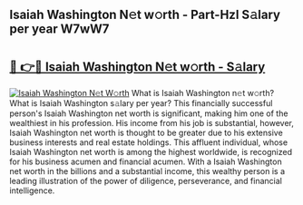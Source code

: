 ## Isaiah Washington N𝚎t w𝚘rth - Part-Hzl S𝚊lary per year W7wW7

# <h2><a href="http://gc4kmjy.nevu.top/?p=Isaiah+Washington">🔗 👉🔴 Isaiah Washington N𝚎t w𝚘rth - S𝚊lary</a></h2>

[![Isaiah Washington N𝚎t W𝚘rth](https://i.imgur.com/Oavwk0R.jpeg)](http://gc4kmjy.nevu.top/?p=Isaiah+Washington)
What is Isaiah Washington n𝚎t w𝚘rth? What is Isaiah Washington s𝚊lary per year?
This financially successful person's Isaiah Washington net worth is significant, making him one of the wealthiest in his profession. His income from his job is substantial, however, Isaiah Washington net worth is thought to be greater due to his extensive business interests and real estate holdings. This affluent individual, whose Isaiah Washington net worth is among the highest worldwide, is recognized for his business acumen and financial acumen. With a Isaiah Washington net worth in the billions and a substantial income, this wealthy person is a leading illustration of the power of diligence, perseverance, and financial intelligence.
